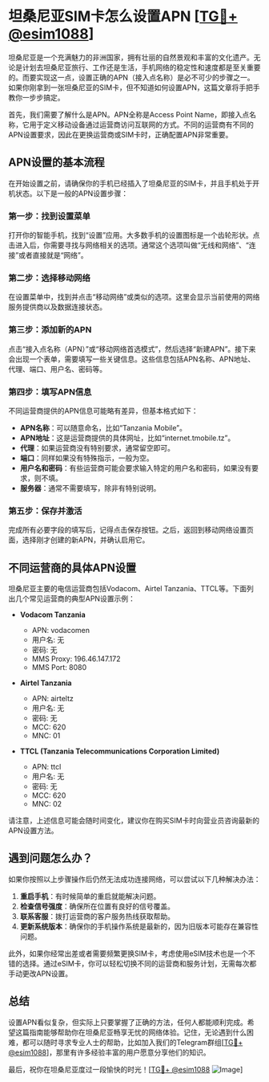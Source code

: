 # 坦桑尼亚SIM卡怎么设置APN [[TG💪+ @esim1088](https://t.me/s/esim1088)]

坦桑尼亚是一个充满魅力的非洲国家，拥有壮丽的自然景观和丰富的文化遗产。无论是计划去坦桑尼亚旅行、工作还是生活，手机网络的稳定性和速度都是至关重要的。而要实现这一点，设置正确的APN（接入点名称）是必不可少的步骤之一。如果你刚拿到一张坦桑尼亚的SIM卡，但不知道如何设置APN，这篇文章将手把手教你一步步搞定。

首先，我们需要了解什么是APN。APN全称是Access Point Name，即接入点名称，它用于定义移动设备通过运营商访问互联网的方式。不同的运营商有不同的APN设置要求，因此在更换运营商或SIM卡时，正确配置APN非常重要。

## APN设置的基本流程

在开始设置之前，请确保你的手机已经插入了坦桑尼亚的SIM卡，并且手机处于开机状态。以下是一般的APN设置步骤：

### 第一步：找到设置菜单

打开你的智能手机，找到“设置”应用。大多数手机的设置图标是一个齿轮形状。点击进入后，你需要寻找与网络相关的选项。通常这个选项叫做“无线和网络”、“连接”或者直接就是“网络”。

### 第二步：选择移动网络

在设置菜单中，找到并点击“移动网络”或类似的选项。这里会显示当前使用的网络服务提供商以及数据连接状态。

### 第三步：添加新的APN

点击“接入点名称（APN）”或“移动网络首选模式”，然后选择“新建APN”。接下来会出现一个表单，需要填写一些关键信息。这些信息包括APN名称、APN地址、代理、端口、用户名、密码等。

### 第四步：填写APN信息

不同运营商提供的APN信息可能略有差异，但基本格式如下：

- **APN名称**：可以随意命名，比如“Tanzania Mobile”。
- **APN地址**：这是运营商提供的具体网址，比如“internet.tmobile.tz”。
- **代理**：如果运营商没有特别要求，通常留空即可。
- **端口**：同样如果没有特殊指示，一般为空。
- **用户名和密码**：有些运营商可能会要求输入特定的用户名和密码，如果没有要求，则不填。
- **服务器**：通常不需要填写，除非有特别说明。

### 第五步：保存并激活

完成所有必要字段的填写后，记得点击保存按钮。之后，返回到移动网络设置页面，选择刚才创建的新APN，并确认启用它。

## 不同运营商的具体APN设置

坦桑尼亚主要的电信运营商包括Vodacom、Airtel Tanzania、TTCL等。下面列出几个常见运营商的典型APN设置示例：

- **Vodacom Tanzania**
  - APN: vodacomen
  - 用户名: 无
  - 密码: 无
  - MMS Proxy: 196.46.147.172
  - MMS Port: 8080

- **Airtel Tanzania**
  - APN: airteltz
  - 用户名: 无
  - 密码: 无
  - MCC: 620
  - MNC: 01

- **TTCL (Tanzania Telecommunications Corporation Limited)**
  - APN: ttcl
  - 用户名: 无
  - 密码: 无
  - MCC: 620
  - MNC: 02

请注意，上述信息可能会随时间变化，建议你在购买SIM卡时向营业员咨询最新的APN设置方法。

## 遇到问题怎么办？

如果你按照以上步骤操作后仍然无法成功连接网络，可以尝试以下几种解决办法：

1. **重启手机**：有时候简单的重启就能解决问题。
2. **检查信号强度**：确保所在位置有良好的信号覆盖。
3. **联系客服**：拨打运营商的客户服务热线获取帮助。
4. **更新系统版本**：确保你的手机操作系统是最新的，因为旧版本可能存在兼容性问题。

此外，如果你经常出差或者需要频繁更换SIM卡，考虑使用eSIM技术也是一个不错的选择。通过eSIM卡，你可以轻松切换不同的运营商和服务计划，无需每次都手动更改APN设置。

## 总结

设置APN看似复杂，但实际上只要掌握了正确的方法，任何人都能顺利完成。希望这篇指南能够帮助你在坦桑尼亚畅享无忧的网络体验。记住，无论遇到什么困难，都可以随时寻求专业人士的帮助，比如加入我们的Telegram群组[[TG💪+ @esim1088](https://t.me/s/esim1088)]，那里有许多经验丰富的用户愿意分享他们的知识。

最后，祝你在坦桑尼亚度过一段愉快的时光！[[TG💪+ @esim1088](https://t.me/s/esim1088) ![Image](https://i.postimg.cc/4NQfJmqS/Snipaste-2025-05-13-00-14-12.png)]
